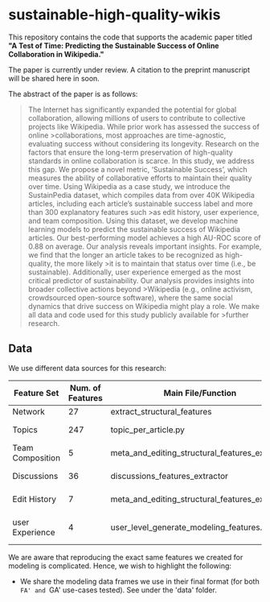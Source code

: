 # sustainable-high-quality-wikis

This repository contains the code that supports the academic paper titled **"A Test of Time: Predicting the Sustainable Success of Online Collaboration in Wikipedia."**

The paper is currently under review. A citation to the preprint manuscript will be shared here in soon.

The abstract of the paper is as follows:<br/>
>The Internet has significantly expanded the potential for global collaboration, allowing millions of users to contribute to collective projects like Wikipedia. While prior work has assessed the success of online >collaborations, most approaches are time-agnostic, evaluating success without considering its longevity.
>Research on the factors that ensure the long-term preservation of high-quality standards in online collaboration is scarce.
>In this study, we address this gap. We propose a novel metric, ‘Sustainable Success’, which measures the ability of collaborative efforts to maintain their quality over time.
>Using Wikipedia as a case study, we introduce the SustainPedia dataset, which compiles data from over 40K Wikipedia articles, including each article’s sustainable success label and more than 300 explanatory features such >as edit history, user experience, and team composition.
>Using this dataset, we develop machine learning models to predict the sustainable success of Wikipedia articles.
>Our best-performing model achieves a high AU-ROC score of 0.88 on average. Our analysis reveals important insights. For example, we find that the longer an article takes to be recognized as high-quality, the more likely >it is to maintain that status over time (i.e., be sustainable). Additionally, user experience emerged as the most critical predictor of sustainability. Our analysis provides insights into broader collective actions beyond >Wikipedia (e.g., online activism, crowdsourced open-source software), where the same social dynamics that drive success on Wikipedia might play a role. We make all data and code used for this study publicly available for >further research.

## Data
We use different data sources for this research:

| Feature Set      | Num. of Features | Main File/Function                             | Comments                                                                 |
|------------------|------------------|------------------------------------------------|--------------------------------------------------------------------------|
| Network          | 27               | extract_structural_features                    |                                                                          |
| Topics           | 247              | topic_per_article.py                           | Talk pages content has to be first downloaded                            |
| Team Composition | 5                | meta_and_editing_structural_features_extractor | Row 3, Cell 4                                                            |
| Discussions      | 36               | discussions_features_extractor                 | DL predictions are created using the 'talkpages_text_prediction.py' code |
| Edit History     | 7                | meta_and_editing_structural_features_extractor | The Was-a-Good-Article feature is imported in a different code           |
| user Experience  | 4                | user_level_generate_modeling_features.py       | The 'user_level_generate_credit_features.py' code has to run first       |

We are aware that reproducing the exact same features we created for modeling is complicated. Hence, we wish to highlight the following:

* We share the modeling data frames we use in their final format (for both `FA' and `GA' use-cases tested). See under the 'data' folder.
